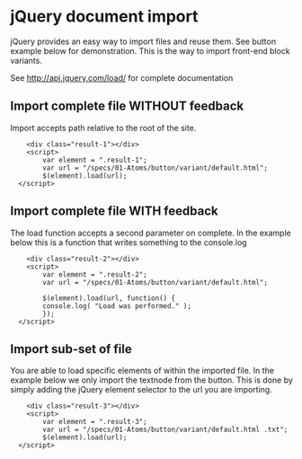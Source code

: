 # jQuery document import

jQuery provides an easy way to import files and reuse them. See button example below for demonstration.
This is the way to import front-end block variants.

See <http://api.jquery.com/load/> for complete documentation

## Import complete file WITHOUT feedback
Import accepts path relative to the root of the site.

```example
	<div class="result-1"></div>
	<script>
		var element = ".result-1";
		var url = "/specs/01-Atoms/button/variant/default.html";
		$(element).load(url);
  </script>
```

## Import complete file WITH feedback
The load function accepts a second parameter on complete. In the example below this is a function that writes something to the console.log

```example
	<div class="result-2"></div>
	<script>
		var element = ".result-2";
		var url = "/specs/01-Atoms/button/variant/default.html";

		$(element).load(url, function() {
	  	console.log( "Load was performed." );
		});
  </script>
```

## Import sub-set of file
You are able to load specific elements of within the imported file. In the example below we only import the textnode from the button. This is done by simply adding the jQuery element selector to the url you are importing.

```example
	<div class="result-3"></div>
	<script>
		var element = ".result-3";
		var url = "/specs/01-Atoms/button/variant/default.html .txt";
		$(element).load(url);
  </script>
```
